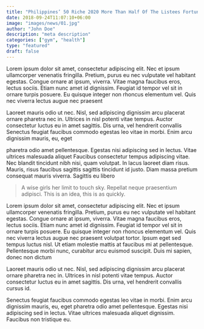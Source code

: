 ```yaml
---
title: "Philippines’ 50 Riche 2020 More Than Half Of The Listees Fortunes."
date: 2018-09-24T11:07:10+06:00
image: "images/news/01.jpg"
author: "John Doe"
description: "meta description"
categories: ["gym", "health"]
type: "featured"
draft: false
---
```


Lorem ipsum dolor sit amet, consectetur adipiscing elit. Nec et ipsum ullamcorper venenatis fringilla.
Pretium, purus eu nec vulputate vel habitant egestas. Congue ornare at ipsum, viverra. Vitae magna
faucibus eros, lectus sociis. Etiam nunc amet id dignissim. Feugiat id tempor vel sit in ornare turpis
posuere. Eu quisque integer non rhoncus elementum vel. Quis nec viverra lectus augue nec praesent

Laoreet mauris odio ut nec. Nisl, sed adipiscing dignissim arcu placerat ornare pharetra
nec in. Ultrices in nisl potenti vitae tempus. Auctor consectetur luctus eu in amet sagittis. Dis urna,
vel hendrerit convallis Senectus feugiat faucibus commodo egestas leo vitae in morbi. Enim arcu dignissim mauris, eu, eget


pharetra odio amet pellentesque. Egestas nisi adipiscing sed in lectus. Vitae ultrices malesuada aliquet
Faucibus consectetur tempus adipiscing vitae. Nec blandit tincidunt nibh nisi, quam volutpat. In lacus
laoreet diam risus. Mauris, risus faucibus sagittis sagittis tincidunt id justo. Diam massa pretium
consequat mauris viverra. Sagittis eu libero


> A wise girls her limit to touch sky. Repellat neque praesentium adipisci. This is an idea, this is as quickly.

Lorem ipsum dolor sit amet, consectetur adipiscing elit. Nec et ipsum ullamcorper venenatis fringilla.
Pretium, purus eu nec vulputate vel habitant egestas. Congue ornare at ipsum, viverra. Vitae magna
faucibus eros, lectus sociis. Etiam nunc amet id dignissim. Feugiat id tempor vel sit in ornare turpis
posuere. Eu quisque integer non rhoncus elementum vel. Quis nec viverra lectus augue nec praesent
volutpat tortor. Ipsum eget sed tempus luctus nisl. Ut etiam molestie mattis at faucibus mi at
pellentesque. Pellentesque morbi nunc, curabitur arcu euismod suscipit. Duis mi sapien, donec non dictum


Laoreet mauris odio ut nec. Nisl, sed adipiscing dignissim arcu placerat ornare pharetra
nec in. Ultrices in nisl potenti vitae tempus. Auctor consectetur luctus eu in amet sagittis. Dis urna,
vel hendrerit convallis cursus id.

Senectus feugiat faucibus commodo egestas leo vitae in morbi. Enim arcu dignissim mauris, eu, eget
pharetra odio amet pellentesque. Egestas nisi adipiscing sed in lectus. Vitae ultrices malesuada aliquet
dignissim. Faucibus non tristique eu.
